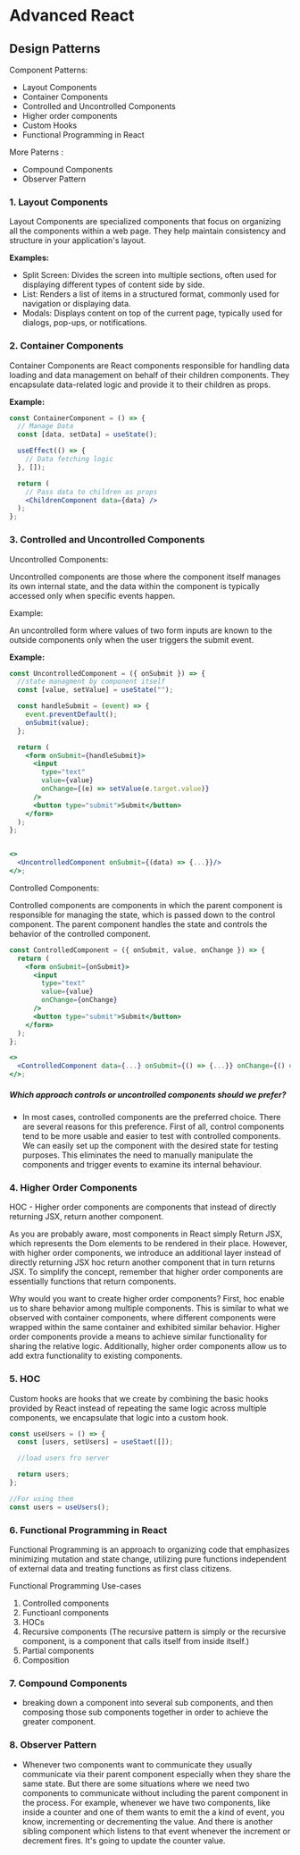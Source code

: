 # Advanced React

## Design Patterns

Component Patterns:

- Layout Components
- Container Components
- Controlled and Uncontrolled Components
- Higher order components
- Custom Hooks
- Functional Programming in React

More Paterns :

- Compound Components
- Observer Pattern

### 1. Layout Components

Layout Components are specialized components that focus on organizing all the components within a web page. They help maintain consistency and structure in your application's layout.

**Examples:**

- Split Screen: Divides the screen into multiple sections, often used for displaying different types of content side by side.
- List: Renders a list of items in a structured format, commonly used for navigation or displaying data.
- Modals: Displays content on top of the current page, typically used for dialogs, pop-ups, or notifications.

### 2. Container Components

Container Components are React components responsible for handling data loading and data management on behalf of their children components. They encapsulate data-related logic and provide it to their children as props.

**Example:**

```jsx
const ContainerComponent = () => {
  // Manage Data
  const [data, setData] = useState();

  useEffect(() => {
    // Data fetching logic
  }, []);

  return (
    // Pass data to children as props
    <ChildrenComponent data={data} />
  );
};
```

### 3. Controlled and Uncontrolled Components

Uncontrolled Components:

Uncontrolled components are those where the component itself manages its own internal state, and the data within the component is typically accessed only when specific events happen.

Example:

An uncontrolled form where values of two form inputs are known to the outside components only when the user triggers the submit event.

**Example:**

```jsx
const UncontrolledComponent = ({ onSubmit }) => {
  //state managment by component itself
  const [value, setValue] = useState("");

  const handleSubmit = (event) => {
    event.preventDefault();
    onSubmit(value);
  };

  return (
    <form onSubmit={handleSubmit}>
      <input
        type="text"
        value={value}
        onChange={(e) => setValue(e.target.value)}
      />
      <button type="submit">Submit</button>
    </form>
  );
};


<>
  <UncontrolledComponent onSubmit={(data) => {...}}/>
</>;
```

Controlled Components:

Controlled components are components in which the parent component is responsible for managing the state, which is passed down to the control component. The parent component handles the state and controls the behavior of the controlled component.

```jsx
const ControlledComponent = ({ onSubmit, value, onChange }) => {
  return (
    <form onSubmit={onSubmit}>
      <input
        type="text"
        value={value}
        onChange={onChange}
      />
      <button type="submit">Submit</button>
    </form>
  );
};

<>
  <ControlledComponent data={...} onSubmit={() => {...}} onChange={() => {...}}/>
</>;
```

##### Which approach controls or uncontrolled components should we prefer?

- In most cases, controlled components are the preferred choice. There are several reasons for this preference. First of all, control components tend to be more usable and easier to test with controlled components. We can easily set up the component with the desired state for testing purposes. This eliminates the need to manually manipulate the components and trigger events to examine its internal behaviour.

### 4. Higher Order Components

HOC - Higher order components are components that instead of directly returning JSX, return another component.

As you are probably aware, most components in React simply Return JSX, which represents the Dom elements to be rendered in their place. However, with higher order components, we introduce an additional layer instead of directly returning JSX hoc return another component that in turn returns JSX. To simplify the concept, remember that higher order components are essentially functions that return components.

Why would you want to create higher order components?
First, hoc enable us to share behavior among multiple components. This is similar to what we observed with container components, where different components were wrapped within the same container and exhibited similar behavior. Higher order components provide a means to achieve similar functionality for sharing the relative logic. Additionally, higher order components allow us to add extra functionality to existing components.

### 5. HOC

Custom hooks are hooks that we create by combining the basic hooks provided by React instead of repeating the same logic across multiple components, we encapsulate that logic into a custom hook.

```jsx
const useUsers = () => {
  const [users, setUsers] = useStaet([]);

  //load users fro server

  return users;
};

//For using them
const users = useUsers();
```

### 6. Functional Programming in React

Functional Programming is an approach to organizing code that emphasizes minimizing mutation and state change, utilizing pure functions independent of external data and treating functions as first class citizens.

Functional Programming Use-cases

1. Controlled components
2. Functioanl components
3. HOCs
4. Recursive components (The recursive pattern is simply or the recursive component, is a component that calls itself from inside itself.)
5. Partial components
6. Composition

### 7. Compound Components

- breaking down a component into several sub components, and then composing those sub components together in order to achieve the greater component.

### 8. Observer Pattern

- Whenever two components want to communicate they usually communicate via their parent component especially when they share the same state. But there are some situations where we need two components to communicate without including the parent component in the process. For example, whenever we have two components, like inside a counter and one of them wants to emit the a kind of event, you know, incrementing or decrementing the value. And there is another sibling component which listens to that event whenever the increment or decrement fires. It's going to update the counter value.
